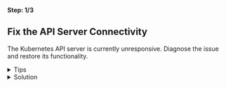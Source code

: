 **Step: 1/3**

## Fix the API Server Connectivity

The Kubernetes API server is currently unresponsive. Diagnose the issue and restore its functionality.

<details>
<summary>Tips</summary>

- Use `crictl logs` or look into `/var/log/pods/` to review the API server logs.
- Inspect the kube-apiserver manifest at `/etc/kubernetes/manifests/kube-apiserver.yaml`.
</details>

<details>
<summary>Solution</summary>

The API server's secure port has been misconfigured. Correct the `secure-port` setting in `/etc/kubernetes/manifests/kube-apiserver.yaml` back to `6443`, then restart the kubelet to apply the change.

```bash
sudo sed -i 's/secure-port=16443/secure-port=6443/g' /etc/kubernetes/manifests/kube-apiserver.yaml
```

</details>
